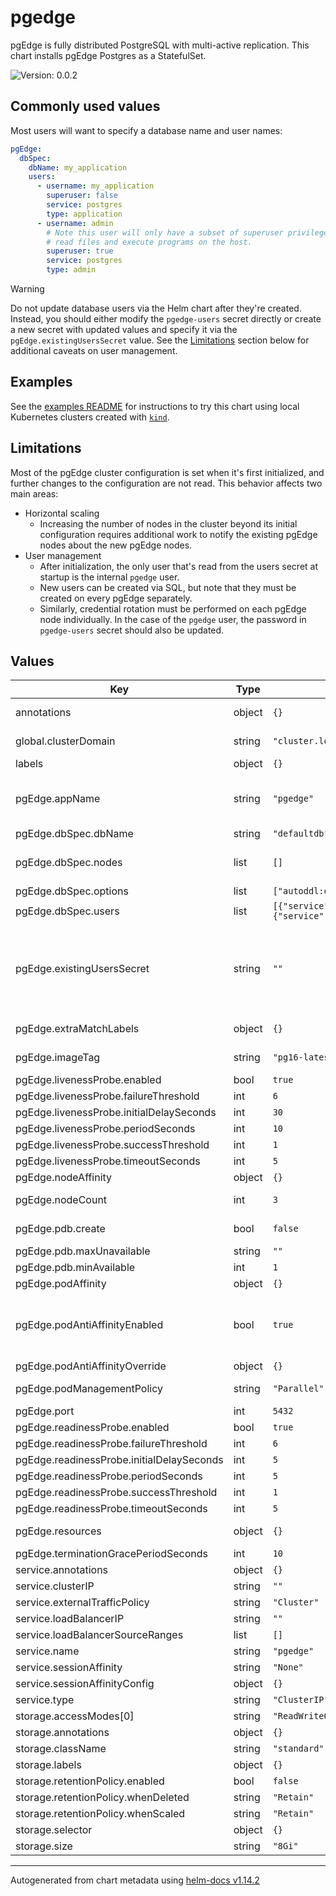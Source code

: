 # pgedge

pgEdge is fully distributed PostgreSQL with multi-active replication. This chart installs pgEdge Postgres as a StatefulSet.

![Version: 0.0.2](https://img.shields.io/badge/Version-0.0.2-informational?style=flat-square)

## Commonly used values

Most users will want to specify a database name and user names:

```yaml
pgEdge:
  dbSpec:
    dbName: my_application
    users:
      - username: my_application
        superuser: false
        service: postgres
        type: application
      - username: admin
        # Note this user will only have a subset of superuser privileges to exclude the abilities to
        # read files and execute programs on the host.
        superuser: true
        service: postgres
        type: admin
```

> [!WARNING]
> Do not update database users via the Helm chart after they're created. Instead, you should either
> modify the `pgedge-users` secret directly or create a new secret with updated values and specify
> it via the `pgEdge.existingUsersSecret` value. See the [Limitations](#limitations) section below
> for additional caveats on user management.

## Examples

See the [examples README](./examples/README.md) for instructions to try this chart using local
Kubernetes clusters created with [`kind`](https://kind.sigs.k8s.io/).

## Limitations

Most of the pgEdge cluster configuration is set when it's first initialized, and further changes to
the configuration are not read. This behavior affects two main areas:

- Horizontal scaling
  - Increasing the number of nodes in the cluster beyond its initial configuration requires
    additional work to notify the existing pgEdge nodes about the new pgEdge nodes.
- User management
  - After initialization, the only user that's read from the users secret at startup is the internal
    `pgedge` user.
  - New users can be created via SQL, but note that they must be created on every pgEdge separately.
  - Similarly, credential rotation must be performed on each pgEdge node individually. In the case
    of the `pgedge` user, the password in `pgedge-users` secret should also be updated.

## Values

| Key | Type | Default | Description |
|-----|------|---------|-------------|
| annotations | object | `{}` | Additional annotations to apply to all created objects. |
| global.clusterDomain | string | `"cluster.local"` | Set to the cluster's domain if the cluster uses a custom domain. |
| labels | object | `{}` | Additional labels to apply to all created objects. |
| pgEdge.appName | string | `"pgedge"` | Determines the name of the pgEdge StatefulSet and theapp.kubernetes.io/name label. Many other values are derived from this name, so it must be less than or equal to 26 characters in length. |
| pgEdge.dbSpec.dbName | string | `"defaultdb"` | The name of the database to create. |
| pgEdge.dbSpec.nodes | list | `[]` | Used to override the nodes in the generated db spec. This can be useful in multi-cluster setups, like the included multi-cluster example. |
| pgEdge.dbSpec.options | list | `["autoddl:enabled"]` | Options for the database |
| pgEdge.dbSpec.users | list | `[{"service":"postgres","superuser":false,"type":"application","username":"app"},{"service":"postgres","superuser":true,"type":"admin","username":"admin"}]` | Database users to be created. |
| pgEdge.existingUsersSecret | string | `""` | The name of an existing users secret in the release namespace. If not specified, a new secret will generate random passwords for each user and store them in a new secret. See the pgedge-docker README for the format of this secret: https://github.com/pgEdge/pgedge-docker?tab=readme-ov-file#database-configuration |
| pgEdge.extraMatchLabels | object | `{}` | Specify additional labels to be used in the StatefulSet, Service, and other selectors. |
| pgEdge.imageTag | string | `"pg16-latest"` | Set a custom image tag from the docker.io/pgedge/pgedge repository. |
| pgEdge.livenessProbe.enabled | bool | `true` |  |
| pgEdge.livenessProbe.failureThreshold | int | `6` |  |
| pgEdge.livenessProbe.initialDelaySeconds | int | `30` |  |
| pgEdge.livenessProbe.periodSeconds | int | `10` |  |
| pgEdge.livenessProbe.successThreshold | int | `1` |  |
| pgEdge.livenessProbe.timeoutSeconds | int | `5` |  |
| pgEdge.nodeAffinity | object | `{}` |  |
| pgEdge.nodeCount | int | `3` | Sets the number of replicas in the pgEdge StatefulSet. |
| pgEdge.pdb.create | bool | `false` | Enables the creation of a PodDisruptionBudget for pgEdge. |
| pgEdge.pdb.maxUnavailable | string | `""` |  |
| pgEdge.pdb.minAvailable | int | `1` |  |
| pgEdge.podAffinity | object | `{}` |  |
| pgEdge.podAntiAffinityEnabled | bool | `true` | Disable the default pod anti-affinity. By default, this chart uses a preferredDuringSchedulingIgnoredDuringExecution anti-affinity to spread the replicas across different nodes if possible. |
| pgEdge.podAntiAffinityOverride | object | `{}` | Override the default pod anti-affinity. |
| pgEdge.podManagementPolicy | string | `"Parallel"` | Sets how pods are created during the initial scale up. Parallel results in a faster cluster initialization. |
| pgEdge.port | int | `5432` |  |
| pgEdge.readinessProbe.enabled | bool | `true` |  |
| pgEdge.readinessProbe.failureThreshold | int | `6` |  |
| pgEdge.readinessProbe.initialDelaySeconds | int | `5` |  |
| pgEdge.readinessProbe.periodSeconds | int | `5` |  |
| pgEdge.readinessProbe.successThreshold | int | `1` |  |
| pgEdge.readinessProbe.timeoutSeconds | int | `5` |  |
| pgEdge.resources | object | `{}` | Set resource requests and limits. There are none by default. |
| pgEdge.terminationGracePeriodSeconds | int | `10` |  |
| service.annotations | object | `{}` | Additional annotations to apply the the Service. |
| service.clusterIP | string | `""` |  |
| service.externalTrafficPolicy | string | `"Cluster"` |  |
| service.loadBalancerIP | string | `""` |  |
| service.loadBalancerSourceRanges | list | `[]` |  |
| service.name | string | `"pgedge"` | The name of the Service created by this chart. |
| service.sessionAffinity | string | `"None"` |  |
| service.sessionAffinityConfig | object | `{}` |  |
| service.type | string | `"ClusterIP"` |  |
| storage.accessModes[0] | string | `"ReadWriteOnce"` |  |
| storage.annotations | object | `{}` |  |
| storage.className | string | `"standard"` |  |
| storage.labels | object | `{}` |  |
| storage.retentionPolicy.enabled | bool | `false` |  |
| storage.retentionPolicy.whenDeleted | string | `"Retain"` |  |
| storage.retentionPolicy.whenScaled | string | `"Retain"` |  |
| storage.selector | object | `{}` |  |
| storage.size | string | `"8Gi"` |  |

----------------------------------------------
Autogenerated from chart metadata using [helm-docs v1.14.2](https://github.com/norwoodj/helm-docs/releases/v1.14.2)
